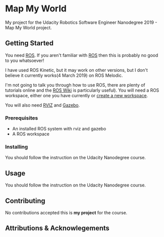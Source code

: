 # Map My World

My project for the Udacity Robotics Software Engineer Nanodegree 2019 - Map My World project.

## Getting Started
You need [ROS](http://ros.org). If you aren't familiar with [ROS](http://ros.org) then this is probably no good to you whatsoever!

I have used ROS Kinetic, but it may work on other versions, but I don't believe it currently works(4 March 2019) on ROS Melodic.

I'm not going to talk you through how to use ROS, there are plenty of tutorials online and the [ROS Wiki](http://wiki.ros.org) is particularly useful). You will need a ROS workspace, either one you have currently or [create a new workspace](http://wiki.ros.org/catkin/Tutorials/create_a_workspace).

You will also need [RVIZ](http://wiki.ros.org/rviz/UserGuide) and [Gazebo](http://gazebosim.org/).


### Prerequisites
- An installed ROS system with rviz and gazebo
- A ROS workspace

### Installing
You should follow the instruction on the Udacity Nanodegree course.


## Usage
You should follow the instruction on the Udacity Nanodegree course.


## Contributing
No contributions accepted this is **my project** for the course.

## Attributions & Acknowlegements
